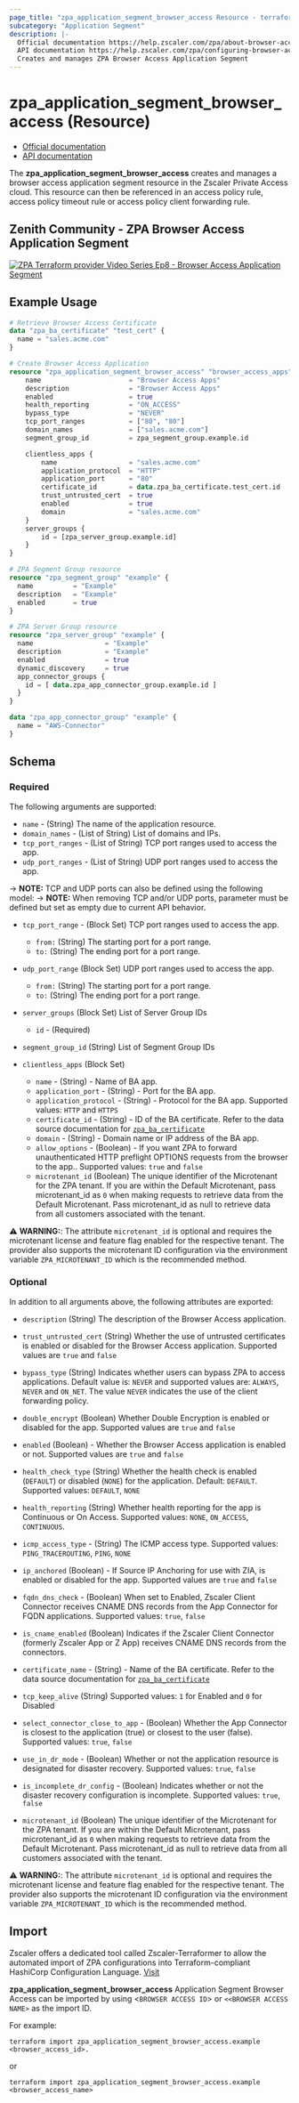 ```yaml
---
page_title: "zpa_application_segment_browser_access Resource - terraform-provider-zpa"
subcategory: "Application Segment"
description: |-
  Official documentation https://help.zscaler.com/zpa/about-browser-access
  API documentation https://help.zscaler.com/zpa/configuring-browser-access-application-segments-using-api
  Creates and manages ZPA Browser Access Application Segment
---
```


# zpa_application_segment_browser_access (Resource)

* [Official documentation](https://help.zscaler.com/zpa/about-browser-access)
* [API documentation](https://help.zscaler.com/zpa/configuring-browser-access-application-segments-using-api)

The **zpa_application_segment_browser_access** creates and manages a browser access application segment resource in the Zscaler Private Access cloud. This resource can then be referenced in an access policy rule, access policy timeout rule or access policy client forwarding rule.

## Zenith Community - ZPA Browser Access Application Segment

[![ZPA Terraform provider Video Series Ep8 - Browser Access Application Segment](https://raw.githubusercontent.com/zscaler/terraform-provider-zpa/master/images/zpa_browser_access_application_segments.svg)](https://community.zscaler.com/zenith/s/question/0D54u00009evlEGCAY/zpa-terraform-provider-video-series-ep8-zpa-browser-access-application-segment)

## Example Usage

```terraform
# Retrieve Browser Access Certificate
data "zpa_ba_certificate" "test_cert" {
  name = "sales.acme.com"
}

# Create Browser Access Application
resource "zpa_application_segment_browser_access" "browser_access_apps" {
    name                      = "Browser Access Apps"
    description               = "Browser Access Apps"
    enabled                   = true
    health_reporting          = "ON_ACCESS"
    bypass_type               = "NEVER"
    tcp_port_ranges           = ["80", "80"]
    domain_names              = ["sales.acme.com"]
    segment_group_id          = zpa_segment_group.example.id

    clientless_apps {
        name                  = "sales.acme.com"
        application_protocol  = "HTTP"
        application_port      = "80"
        certificate_id        = data.zpa_ba_certificate.test_cert.id
        trust_untrusted_cert  = true
        enabled               = true
        domain                = "sales.acme.com"
    }
    server_groups {
        id = [zpa_server_group.example.id]
    }
}

# ZPA Segment Group resource
resource "zpa_segment_group" "example" {
  name          = "Example"
  description   = "Example"
  enabled       = true
}

# ZPA Server Group resource
resource "zpa_server_group" "example" {
  name                  = "Example"
  description           = "Example"
  enabled               = true
  dynamic_discovery     = true
  app_connector_groups {
    id = [ data.zpa_app_connector_group.example.id ]
  }
}

data "zpa_app_connector_group" "example" {
  name = "AWS-Connector"
}
```

## Schema

### Required

The following arguments are supported:

- `name` - (String) The name of the application resource.
- `domain_names` - (List of String) List of domains and IPs.
- `tcp_port_ranges` - (List of String) TCP port ranges used to access the app.
- `udp_port_ranges` - (List of String) UDP port ranges used to access the app.

-> **NOTE:**  TCP and UDP ports can also be defined using the following model:
-> **NOTE:** When removing TCP and/or UDP ports, parameter must be defined but set as empty due to current API behavior.

- `tcp_port_range` - (Block Set) TCP port ranges used to access the app.
  - `from:` (String) The starting port for a port range.
  - `to:` (String) The ending port for a port range.

- `udp_port_range` (Block Set) UDP port ranges used to access the app.
  - `from:` (String) The starting port for a port range.
  - `to:` (String) The ending port for a port range.

- `server_groups` (Block Set) List of Server Group IDs
  - `id` - (Required)

- `segment_group_id` (String) List of Segment Group IDs

- `clientless_apps` (Block Set)
  - `name` - (String) - Name of BA app.
  - `application_port` - (String) - Port for the BA app.
  - `application_protocol` - (String) - Protocol for the BA app. Supported values: `HTTP` and `HTTPS`
  - `certificate_id` - (String) - ID of the BA certificate. Refer to the data source documentation for [`zpa_ba_certificate`](https://github.com/zscaler/terraform-provider-zpa/blob/master/docs/data-sources/zpa_ba_certificate.md)
  - `domain` - (String) - Domain name or IP address of the BA app.
  - `allow_options` - (Boolean) - If you want ZPA to forward unauthenticated HTTP preflight OPTIONS requests from the browser to the app.. Supported values: `true` and `false`
  - `microtenant_id` (Boolean) The unique identifier of the Microtenant for the ZPA tenant. If you are within the Default Microtenant, pass microtenant_id as `0` when making requests to retrieve data from the Default Microtenant. Pass microtenant_id as null to retrieve data from all customers associated with the tenant.

⚠️ **WARNING:**: The attribute ``microtenant_id`` is optional and requires the microtenant license and feature flag enabled for the respective tenant. The provider also supports the microtenant ID configuration via the environment variable `ZPA_MICROTENANT_ID` which is the recommended method.

### Optional

In addition to all arguments above, the following attributes are exported:

- `description` (String) The description of the Browser Access application.
- `trust_untrusted_cert` (String) Whether the use of untrusted certificates is enabled or disabled for the Browser Access application. Supported values are `true` and `false`
- `bypass_type` (String) Indicates whether users can bypass ZPA to access applications. Default value is: `NEVER` and supported values are: `ALWAYS`, `NEVER` and `ON_NET`. The value `NEVER` indicates the use of the client forwarding policy.
- `double_encrypt` (Boolean) Whether Double Encryption is enabled or disabled for the app. Supported values are `true` and `false`
- `enabled` (Boolean) - Whether the Browser Access application is enabled or not. Supported values are `true` and `false`
- `health_check_type` (String) Whether the health check is enabled (`DEFAULT`) or disabled (`NONE`) for the application. Default: `DEFAULT`. Supported values: `DEFAULT`, `NONE`
- `health_reporting` (String) Whether health reporting for the app is Continuous or On Access. Supported values: `NONE`, `ON_ACCESS`, `CONTINUOUS`.
- `icmp_access_type` - (String) The ICMP access type. Supported values: `PING_TRACEROUTING`, `PING`, `NONE`
- `ip_anchored` (Boolean) - If Source IP Anchoring for use with ZIA, is enabled or disabled for the app. Supported values are `true` and `false`
- `fqdn_dns_check` - (Boolean) When set to Enabled, Zscaler Client Connector receives CNAME DNS records from the App Connector for FQDN applications. Supported values: `true`, `false`
-  `is_cname_enabled` (Boolean) Indicates if the Zscaler Client Connector (formerly Zscaler App or Z App) receives CNAME DNS records from the connectors.
- `certificate_name` - (String) - Name of the BA certificate. Refer to the data source documentation for [`zpa_ba_certificate`](https://github.com/zscaler/terraform-provider-zpa/blob/master/docs/data-sources/zpa_ba_certificate.md)
- `tcp_keep_alive` (String) Supported values: ``1`` for Enabled and ``0`` for Disabled

- `select_connector_close_to_app` - (Boolean) Whether the App Connector is closest to the application (true) or closest to the user (false). Supported values: `true`, `false`

- `use_in_dr_mode` - (Boolean) Whether or not the application resource is designated for disaster recovery. Supported values: `true`, `false`
- `is_incomplete_dr_config` - (Boolean) Indicates whether or not the disaster recovery configuration is incomplete. Supported values: `true`, `false`
- `microtenant_id` (Boolean) The unique identifier of the Microtenant for the ZPA tenant. If you are within the Default Microtenant, pass microtenant_id as `0` when making requests to retrieve data from the Default Microtenant. Pass microtenant_id as null to retrieve data from all customers associated with the tenant.

⚠️ **WARNING:**: The attribute ``microtenant_id`` is optional and requires the microtenant license and feature flag enabled for the respective tenant. The provider also supports the microtenant ID configuration via the environment variable `ZPA_MICROTENANT_ID` which is the recommended method.

## Import

Zscaler offers a dedicated tool called Zscaler-Terraformer to allow the automated import of ZPA configurations into Terraform-compliant HashiCorp Configuration Language.
[Visit](https://github.com/zscaler/zscaler-terraformer)

**zpa_application_segment_browser_access** Application Segment Browser Access can be imported by using <`BROWSER ACCESS ID`> or `<<BROWSER ACCESS NAME>` as the import ID.

For example:

```shell
terraform import zpa_application_segment_browser_access.example <browser_access_id>.
```

or

```shell
terraform import zpa_application_segment_browser_access.example <browser_access_name>
```
